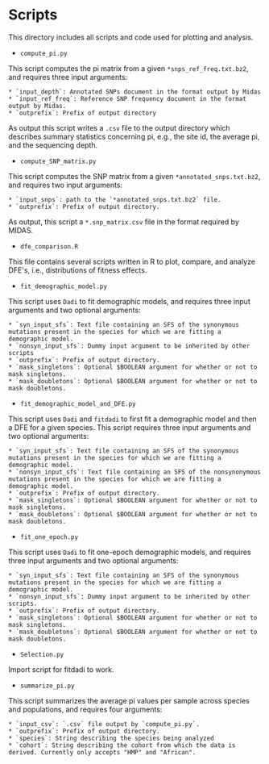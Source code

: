 # Scripts

This directory includes all scripts and code used for plotting and analysis.

* `compute_pi.py`

This script computes the pi matrix from a given `*snps_ref_freq.txt.bz2`, and requires three input arguments:

    * `input_depth`: Annotated SNPs document in the format output by Midas
    * `input_ref_freq`: Reference SNP frequency document in the format output by Midas.
    * `outprefix`: Prefix of output directory

As output this script writes a `.csv` file to the output directory  which describes summary statistics concerning pi, e.g., the site id, the average pi, and the sequencing depth.


* `compute_SNP_matrix.py`

This script computes the SNP matrix from a given `*annotated_snps.txt.bz2`, and requires two input arguments:

    * `input_snps`: path to the `*annotated_snps.txt.bz2` file.
    * `outprefix`: Prefix of output directory.

As output, this script a `*.snp_matrix.csv` file in the format required by MIDAS.  


* `dfe_comparison.R`

This file contains several scripts written in R to plot, compare, and analyze DFE's, i.e., distributions of fitness effects.

* `fit_demographic_model.py`

This script uses `Dadi` to fit demographic models, and requires three input arguments and two optional arguments:

    * `syn_input_sfs`: Text file containing an SFS of the synonymous mutations present in the species for which we are fitting a demographic model.
    * `nonsyn_input_sfs`: Dummy input argument to be inherited by other scripts
    * `outprefix`: Prefix of output directory.
    * `mask_singletons`: Optional $BOOLEAN argument for whether or not to mask singletons.
    * `mask_doubletons`: Optional $BOOLEAN argument for whether or not to mask doubletons.

* `fit_demographic_model_and_DFE.py`

This script uses `Dadi` and `fitdadi` to first fit a demographic model and then a DFE for a given species. This script requires three input arguments and two optional arguments:

    * `syn_input_sfs`: Text file containing an SFS of the synonymous mutations present in the species for which we are fitting a demographic model.
    * `nonsyn_input_sfs`: Text file containing an SFS of the nonsynonymous mutations present in the species for which we are fitting a demographic model.
    * `outprefix`: Prefix of output directory.
    * `mask_singletons`: Optional $BOOLEAN argument for whether or not to mask singletons.
    * `mask_doubletons`: Optional $BOOLEAN argument for whether or not to mask doubletons.

* `fit_one_epoch.py`

This script uses `Dadi` to fit one-epoch demographic models, and requires three input arguments and two optional arguments:

    * `syn_input_sfs`: Text file containing an SFS of the synonymous mutations present in the species for which we are fitting a demographic model.
    * `nonsyn_input_sfs`: Dummy input argument to be inherited by other scripts.
    * `outprefix`: Prefix of output directory.
    * `mask_singletons`: Optional $BOOLEAN argument for whether or not to mask singletons.
    * `mask_doubletons`: Optional $BOOLEAN argument for whether or not to mask doubletons.

* `Selection.py`

Import script for fitdadi to work.

* `summarize_pi.py`

This script summarizes the average pi values per sample across species and populations, and requires four arguments:

    * `input_csv`: `.csv` file output by `compute_pi.py`.
    * `outprefix`: Prefix of output directory.
    * `species`: String describing the species being analyzed
    * `cohort`: String describing the cohort from which the data is derived. Currently only accepts "HMP" and "African".
